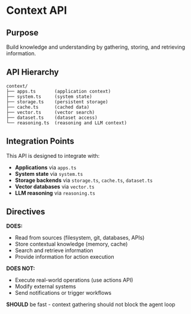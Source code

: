 # Context API

## Purpose

Build knowledge and understanding by gathering, storing, and retrieving information.

## API Hierarchy

```
context/
├── apps.ts       (application context)
├── system.ts     (system state)
├── storage.ts    (persistent storage)
├── cache.ts      (cached data)
├── vector.ts     (vector search)
├── dataset.ts    (dataset access)
└── reasoning.ts  (reasoning and LLM context)
```

## Integration Points

This API is designed to integrate with:

- **Applications** via `apps.ts`
- **System state** via `system.ts`
- **Storage backends** via `storage.ts`, `cache.ts`, `dataset.ts`
- **Vector databases** via `vector.ts`
- **LLM reasoning** via `reasoning.ts`

## Directives

**DOES:**
- Read from sources (filesystem, git, databases, APIs)
- Store contextual knowledge (memory, cache)
- Search and retrieve information
- Provide information for action execution

**DOES NOT:**
- Execute real-world operations (use actions API)
- Modify external systems
- Send notifications or trigger workflows

**SHOULD** be fast - context gathering should not block the agent loop
